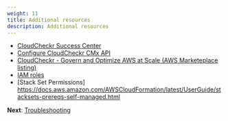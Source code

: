 ```yaml
---
weight: 11
title: Additional resources
description: Additional resources
---
```


* [CloudCheckr Success Center](https://success.cloudcheckr.com/)
* [Configure CloudCheckr CMx API](https://success.cloudcheckr.com/article/93urirlmng-cloudcheckr-cmx-api)
* [CloudCheckr - Govern and Optimize AWS at Scale (AWS Marketeplace listing)](https://aws.amazon.com/marketplace/pp/prodview-s3pimhbls2qpm)
* [IAM roles](https://docs.aws.amazon.com/IAM/latest/UserGuide/id_roles.html)
* [Stack Set Permissions] https://docs.aws.amazon.com/AWSCloudFormation/latest/UserGuide/stacksets-prereqs-self-managed.html

**Next**: [Troubleshooting](/troubleshooting/index.html)
